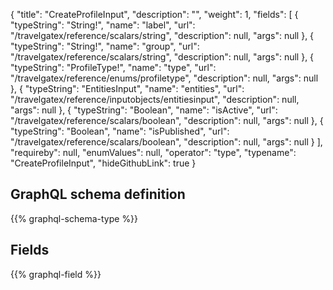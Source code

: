 {
  "title": "CreateProfileInput",
  "description": "",
  "weight": 1,
  "fields": [
    {
      "typeString": "String!",
      "name": "label",
      "url": "/travelgatex/reference/scalars/string",
      "description": null,
      "args": null
    },
    {
      "typeString": "String!",
      "name": "group",
      "url": "/travelgatex/reference/scalars/string",
      "description": null,
      "args": null
    },
    {
      "typeString": "ProfileType!",
      "name": "type",
      "url": "/travelgatex/reference/enums/profiletype",
      "description": null,
      "args": null
    },
    {
      "typeString": "EntitiesInput",
      "name": "entities",
      "url": "/travelgatex/reference/inputobjects/entitiesinput",
      "description": null,
      "args": null
    },
    {
      "typeString": "Boolean",
      "name": "isActive",
      "url": "/travelgatex/reference/scalars/boolean",
      "description": null,
      "args": null
    },
    {
      "typeString": "Boolean",
      "name": "isPublished",
      "url": "/travelgatex/reference/scalars/boolean",
      "description": null,
      "args": null
    }
  ],
  "requireby": null,
  "enumValues": null,
  "operator": "type",
  "typename": "CreateProfileInput",
  "hideGithubLink": true
}
## GraphQL schema definition

{{% graphql-schema-type %}}

## Fields

{{% graphql-field %}}
